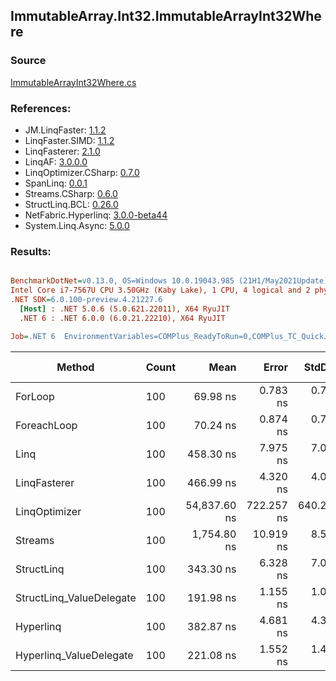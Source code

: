 ﻿## ImmutableArray.Int32.ImmutableArrayInt32Where

### Source
[ImmutableArrayInt32Where.cs](../LinqBenchmarks/ImmutableArray/Int32/ImmutableArrayInt32Where.cs)

### References:
- JM.LinqFaster: [1.1.2](https://www.nuget.org/packages/JM.LinqFaster/1.1.2)
- LinqFaster.SIMD: [1.1.2](https://www.nuget.org/packages/LinqFaster.SIMD/1.0.3)
- LinqFasterer: [2.1.0](https://www.nuget.org/packages/LinqFasterer/2.1.0)
- LinqAF: [3.0.0.0](https://www.nuget.org/packages/LinqAF/3.0.0.0)
- LinqOptimizer.CSharp: [0.7.0](https://www.nuget.org/packages/LinqOptimizer.CSharp/0.7.0)
- SpanLinq: [0.0.1](https://www.nuget.org/packages/SpanLinq/0.0.1)
- Streams.CSharp: [0.6.0](https://www.nuget.org/packages/Streams.CSharp/0.6.0)
- StructLinq.BCL: [0.26.0](https://www.nuget.org/packages/StructLinq/0.26.0)
- NetFabric.Hyperlinq: [3.0.0-beta44](https://www.nuget.org/packages/NetFabric.Hyperlinq/3.0.0-beta44)
- System.Linq.Async: [5.0.0](https://www.nuget.org/packages/System.Linq.Async/5.0.0)

### Results:
``` ini

BenchmarkDotNet=v0.13.0, OS=Windows 10.0.19043.985 (21H1/May2021Update)
Intel Core i7-7567U CPU 3.50GHz (Kaby Lake), 1 CPU, 4 logical and 2 physical cores
.NET SDK=6.0.100-preview.4.21227.6
  [Host] : .NET 5.0.6 (5.0.621.22011), X64 RyuJIT
  .NET 6 : .NET 6.0.0 (6.0.21.22210), X64 RyuJIT

Job=.NET 6  EnvironmentVariables=COMPlus_ReadyToRun=0,COMPlus_TC_QuickJitForLoops=1,COMPlus_TieredPGO=1  Runtime=.NET 6.0  

```
|                   Method | Count |         Mean |      Error |     StdDev |          Ratio | RatioSD |   Gen 0 | Gen 1 | Gen 2 | Allocated |
|------------------------- |------ |-------------:|-----------:|-----------:|---------------:|--------:|--------:|------:|------:|----------:|
|                  ForLoop |   100 |     69.98 ns |   0.783 ns |   0.732 ns |       baseline |         |       - |     - |     - |         - |
|              ForeachLoop |   100 |     70.24 ns |   0.874 ns |   0.775 ns |   1.00x slower |   0.02x |       - |     - |     - |         - |
|                     Linq |   100 |    458.30 ns |   7.975 ns |   7.069 ns |   6.55x slower |   0.12x |  0.0229 |     - |     - |      48 B |
|             LinqFasterer |   100 |    466.99 ns |   4.320 ns |   4.041 ns |   6.67x slower |   0.10x |  0.3443 |     - |     - |     720 B |
|            LinqOptimizer |   100 | 54,837.60 ns | 722.257 ns | 640.262 ns | 783.62x slower |  12.52x | 13.9160 |     - |     - |  29,195 B |
|                  Streams |   100 |  1,754.80 ns |  10.919 ns |   8.525 ns |  25.09x slower |   0.31x |  0.2899 |     - |     - |     608 B |
|               StructLinq |   100 |    343.30 ns |   6.328 ns |   7.033 ns |   4.92x slower |   0.11x |  0.0153 |     - |     - |      32 B |
| StructLinq_ValueDelegate |   100 |    191.98 ns |   1.155 ns |   1.081 ns |   2.74x slower |   0.04x |       - |     - |     - |         - |
|                Hyperlinq |   100 |    382.87 ns |   4.681 ns |   4.379 ns |   5.47x slower |   0.07x |       - |     - |     - |         - |
|  Hyperlinq_ValueDelegate |   100 |    221.08 ns |   1.552 ns |   1.452 ns |   3.16x slower |   0.04x |       - |     - |     - |         - |
